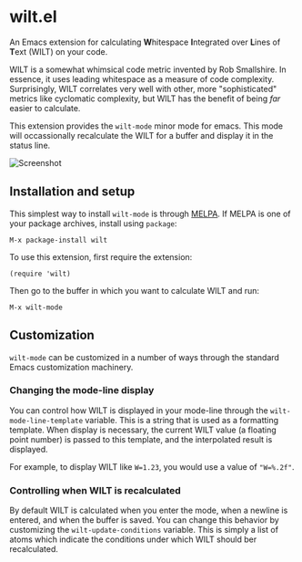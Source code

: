 # wilt.el

An Emacs extension for calculating **W**hitespace **I**ntegrated over
**L**ines of **T**ext (WILT) on your code.

WILT is a somewhat whimsical code metric invented by Rob
Smallshire. In essence, it uses leading whitespace as a measure of
code complexity. Surprisingly, WILT correlates very well with other,
more "sophisticated" metrics like cyclomatic complexity, but WILT has
the benefit of being *far* easier to calculate.

This extension provides the `wilt-mode` minor mode for emacs. This
mode will occassionally recalculate the WILT for a buffer and display
it in the status line.

![Screenshot](https://raw.github.com/sixty-north/emacs-wilt/master/screenshot.png)

## Installation and setup

This simplest way to install `wilt-mode` is through
[MELPA](https://melpa.org/). If MELPA is one of your package archives,
install using `package`:

```
M-x package-install wilt
```

To use this extension, first require the extension:

```
(require 'wilt)
```

Then go to the buffer in which you want to calculate WILT and run:

```
M-x wilt-mode
```

## Customization

`wilt-mode` can be customized in a number of ways through the standard
Emacs customization machinery.

### Changing the mode-line display

You can control how WILT is displayed in your mode-line through the
`wilt-mode-line-template` variable. This is a string that is used as a
formatting template. When display is necessary, the current WILT value
(a floating point number) is passed to this template, and the
interpolated result is displayed.

For example, to display WILT like `W=1.23`, you would use a value of
`"W=%.2f"`.

### Controlling when WILT is recalculated

By default WILT is calculated when you enter the mode, when a newline
is entered, and when the buffer is saved. You can change this behavior
by customizing the `wilt-update-conditions` variable. This is simply a
list of atoms which indicate the conditions under which WILT should
ber recalculated.
